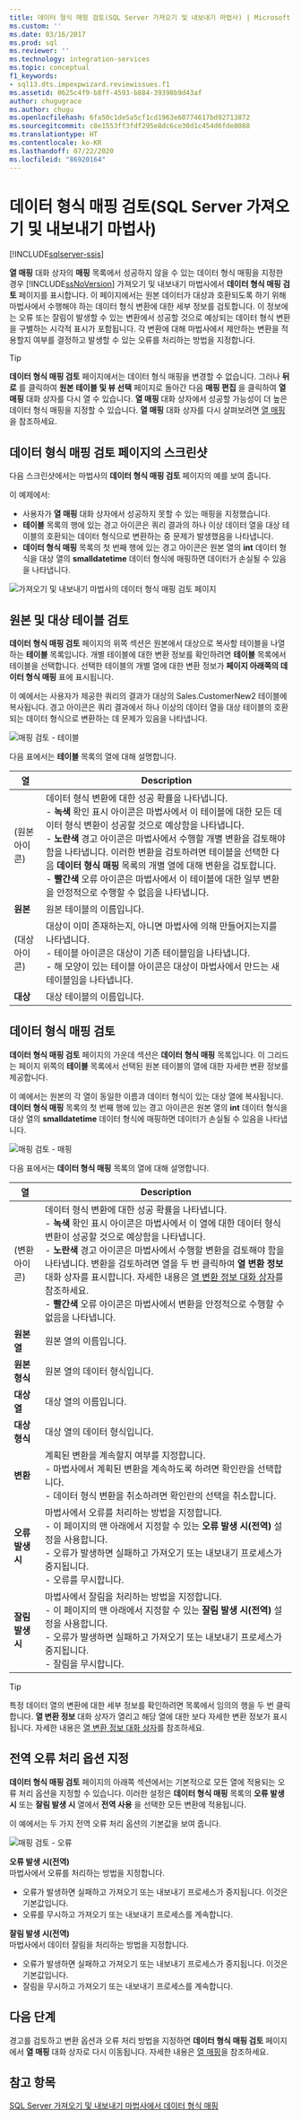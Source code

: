 ```yaml
---
title: 데이터 형식 매핑 검토(SQL Server 가져오기 및 내보내기 마법사) | Microsoft Docs
ms.custom: ''
ms.date: 03/16/2017
ms.prod: sql
ms.reviewer: ''
ms.technology: integration-services
ms.topic: conceptual
f1_keywords:
- sql13.dts.impexpwizard.reviewissues.f1
ms.assetid: 0625c4f9-b8ff-4593-b884-39398b9d43af
author: chugugrace
ms.author: chugu
ms.openlocfilehash: 6fa50c1de5a5cf1cd1963e60774617bd92713872
ms.sourcegitcommit: c8e1553ff3fdf295e8dc6ce30d1c454d6fde8088
ms.translationtype: HT
ms.contentlocale: ko-KR
ms.lasthandoff: 07/22/2020
ms.locfileid: "86920164"
---
```

# <a name="review-data-type-mapping-sql-server-import-and-export-wizard"></a>데이터 형식 매핑 검토(SQL Server 가져오기 및 내보내기 마법사)

[!INCLUDE[sqlserver-ssis](../../includes/applies-to-version/sqlserver-ssis.md)]


**열 매핑** 대화 상자의 **매핑** 목록에서 성공하지 않을 수 있는 데이터 형식 매핑을 지정한 경우 [!INCLUDE[ssNoVersion](../../includes/ssnoversion-md.md)] 가져오기 및 내보내기 마법사에서 **데이터 형식 매핑 검토** 페이지를 표시합니다. 이 페이지에서는 원본 데이터가 대상과 호환되도록 하기 위해 마법사에서 수행해야 하는 데이터 형식 변환에 대한 세부 정보를 검토합니다. 이 정보에는 오류 또는 잘림이 발생할 수 있는 변환에서 성공할 것으로 예상되는 데이터 형식 변환을 구별하는 시각적 표시가 포함됩니다. 각 변환에 대해 마법사에서 제안하는 변환을 적용할지 여부를 결정하고 발생할 수 있는 오류를 처리하는 방법을 지정합니다.   
  
> [!TIP]
> **데이터 형식 매핑 검토** 페이지에서는 데이터 형식 매핑을 변경할 수 없습니다. 그러나 **뒤로** 를 클릭하여 **원본 테이블 및 뷰 선택** 페이지로 돌아간 다음 **매핑 편집** 을 클릭하여 **열 매핑** 대화 상자를 다시 열 수 있습니다. **열 매핑** 대화 상자에서 성공할 가능성이 더 높은 데이터 형식 매핑을 지정할 수 있습니다. **열 매핑** 대화 상자를 다시 살펴보려면 [열 매핑](../../integration-services/import-export-data/column-mappings-sql-server-import-and-export-wizard.md)을 참조하세요.  
  
## <a name="screen-shot-of-the-review-data-type-mapping-page"></a>데이터 형식 매핑 검토 페이지의 스크린샷
 다음 스크린샷에서는 마법사의 **데이터 형식 매핑 검토** 페이지의 예를 보여 줍니다.
 
 이 예제에서:
 -   사용자가 **열 매핑** 대화 상자에서 성공하지 못할 수 있는 매핑을 지정했습니다.
 -   **테이블** 목록의 행에 있는 경고 아이콘은 쿼리 결과의 하나 이상 데이터 열을 대상 테이블의 호환되는 데이터 형식으로 변환하는 중 문제가 발생했음을 나타냅니다.
 -   **데이터 형식 매핑** 목록의 첫 번째 행에 있는 경고 아이콘은 원본 열의 **int** 데이터 형식을 대상 열의 **smalldatetime** 데이터 형식에 매핑하면 데이터가 손실될 수 있음을 나타냅니다.
 
 ![가져오기 및 내보내기 마법사의 데이터 형식 매핑 검토 페이지](../../integration-services/import-export-data/media/review-mapping.png "가져오기 및 내보내기 마법사의 데이터 형식 매핑 검토 페이지") 
 
## <a name="review-the-source-and-destination-tables"></a>원본 및 대상 테이블 검토  
 **데이터 형식 매핑 검토** 페이지의 위쪽 섹션은 원본에서 대상으로 복사할 테이블을 나열하는 **테이블** 목록입니다. 개별 테이블에 대한 변환 정보를 확인하려면 **테이블** 목록에서 테이블을 선택합니다. 선택한 테이블의 개별 열에 대한 변환 정보가 **페이지 아래쪽의 데이터 형식 매핑** 표에 표시됩니다.

이 예에서는 사용자가 제공한 쿼리의 결과가 대상의 Sales.CustomerNew2 테이블에 복사됩니다. 경고 아이콘은 쿼리 결과에서 하나 이상의 데이터 열을 대상 테이블의 호환되는 데이터 형식으로 변환하는 데 문제가 있음을 나타냅니다.

![매핑 검토 - 테이블](../../integration-services/import-export-data/media/review-mapping-tables.png)
  
 다음 표에서는 **테이블** 목록의 열에 대해 설명합니다.  
  
|열|Description|  
|------------|-----------------|  
|(원본 아이콘)|데이터 형식 변환에 대한 성공 확률을 나타냅니다.<br /> - **녹색** 확인 표시 아이콘은 마법사에서 이 테이블에 대한 모든 데이터 형식 변환이 성공할 것으로 예상함을 나타냅니다.<br />- **노란색** 경고 아이콘은 마법사에서 수행할 개별 변환을 검토해야 함을 나타냅니다. 이러한 변환을 검토하려면 테이블을 선택한 다음 **데이터 형식 매핑** 목록의 개별 열에 대해 변환을 검토합니다.<br />- **빨간색** 오류 아이콘은 마법사에서 이 테이블에 대한 일부 변환을 안정적으로 수행할 수 없음을 나타냅니다.|  
|**원본**|원본 테이블의 이름입니다.|  
|(대상 아이콘)|대상이 이미 존재하는지, 아니면 마법사에 의해 만들어지는지를 나타냅니다.<br /> -   테이블 아이콘은 대상이 기존 테이블임을 나타냅니다.<br />-   해 모양이 있는 테이블 아이콘은 대상이 마법사에서 만드는 새 테이블임을 나타냅니다.|  
|**대상**|대상 테이블의 이름입니다.|  
  
## <a name="review-the-data-type-mappings"></a>데이터 형식 매핑 검토  
 **데이터 형식 매핑 검토** 페이지의 가운데 섹션은 **데이터 형식 매핑** 목록입니다. 이 그리드는 페이지 위쪽의 **테이블** 목록에서 선택된 원본 테이블의 열에 대한 자세한 변환 정보를 제공합니다.

이 예에서는 원본의 각 열이 동일한 이름과 데이터 형식이 있는 대상 열에 복사됩니다. **데이터 형식 매핑** 목록의 첫 번째 행에 있는 경고 아이콘은 원본 열의 **int** 데이터 형식을 대상 열의 **smalldatetime** 데이터 형식에 매핑하면 데이터가 손실될 수 있음을 나타냅니다.
 
![매핑 검토 - 매핑](../../integration-services/import-export-data/media/review-mapping-mappings.png)  

다음 표에서는 **데이터 형식 매핑** 목록의 열에 대해 설명합니다. 

|열|Description|  
|------------|-----------------|  
|(변환 아이콘)|데이터 형식 변환에 대한 성공 확률을 나타냅니다.<br /> - **녹색** 확인 표시 아이콘은 마법사에서 이 열에 대한 데이터 형식 변환이 성공할 것으로 예상함을 나타냅니다.<br />- **노란색** 경고 아이콘은 마법사에서 수행할 변환을 검토해야 함을 나타냅니다. 변환을 검토하려면 열을 두 번 클릭하여 **열 변환 정보** 대화 상자를 표시합니다. 자세한 내용은 [열 변환 정보 대화 상자](../../integration-services/import-export-data/column-conversion-details-dialog-box-sql-server-import-and-export-wizard.md)를 참조하세요.<br />- **빨간색** 오류 아이콘은 마법사에서 변환을 안정적으로 수행할 수 없음을 나타냅니다.|  
|**원본 열**|원본 열의 이름입니다.|  
|**원본 형식**|원본 열의 데이터 형식입니다.|  
|**대상 열**|대상 열의 이름입니다.|  
|**대상 형식**|대상 열의 데이터 형식입니다.|  
|**변환**|계획된 변환을 계속할지 여부를 지정합니다.<br /> -   마법사에서 계획된 변환을 계속하도록 하려면 확인란을 선택합니다.<br />-   데이터 형식 변환을 취소하려면 확인란의 선택을 취소합니다.|  
|**오류 발생 시**|마법사에서 오류를 처리하는 방법을 지정합니다.<br /> -   이 페이지의 맨 아래에서 지정할 수 있는 **오류 발생 시(전역)** 설정을 사용합니다.<br />-   오류가 발생하면 실패하고 가져오기 또는 내보내기 프로세스가 중지됩니다.<br />-   오류를 무시합니다.|  
|**잘림 발생 시**|마법사에서 잘림을 처리하는 방법을 지정합니다.<br /> -   이 페이지의 맨 아래에서 지정할 수 있는 **잘림 발생 시(전역)** 설정을 사용합니다.<br />-   오류가 발생하면 실패하고 가져오기 또는 내보내기 프로세스가 중지됩니다.<br />-   잘림을 무시합니다.|  

> [!TIP]
> 특정 데이터 열의 변환에 대한 세부 정보를 확인하려면 목록에서 임의의 행을 두 번 클릭합니다. **열 변환 정보** 대화 상자가 열리고 해당 열에 대한 보다 자세한 변환 정보가 표시됩니다. 자세한 내용은 [열 변환 정보 대화 상자](../../integration-services/import-export-data/column-conversion-details-dialog-box-sql-server-import-and-export-wizard.md)를 참조하세요.
 
## <a name="specify-global-error-handling-options"></a>전역 오류 처리 옵션 지정  
 **데이터 형식 매핑 검토** 페이지의 아래쪽 섹션에서는 기본적으로 모든 열에 적용되는 오류 처리 옵션을 지정할 수 있습니다. 이러한 설정은 **데이터 형식 매핑** 목록의 **오류 발생 시** 또는 **잘림 발생 시** 열에서 **전역 사용** 을 선택한 모든 변환에 적용됩니다.   

이 예에서는 두 가지 전역 오류 처리 옵션의 기본값을 보여 줍니다.

![매핑 검토 - 오류](../../integration-services/import-export-data/media/review-mapping-errors.png)

 **오류 발생 시(전역)**  
 마법사에서 오류를 처리하는 방법을 지정합니다.  
 -   오류가 발생하면 실패하고 가져오기 또는 내보내기 프로세스가 중지됩니다. 이것은 기본값입니다.
 -   오류를 무시하고 가져오기 또는 내보내기 프로세스를 계속합니다.  
  
 **잘림 발생 시(전역)**  
 마법사에서 데이터 잘림을 처리하는 방법을 지정합니다.  
 -   오류가 발생하면 실패하고 가져오기 또는 내보내기 프로세스가 중지됩니다. 이것은 기본값입니다.
 -   잘림을 무시하고 가져오기 또는 내보내기 프로세스를 계속합니다.  
   
## <a name="whats-next"></a>다음 단계  
 경고를 검토하고 변환 옵션과 오류 처리 방법을 지정하면 **데이터 형식 매핑 검토** 페이지에서 **열 매핑** 대화 상자로 다시 이동됩니다. 자세한 내용은 [열 매핑](../../integration-services/import-export-data/column-mappings-sql-server-import-and-export-wizard.md)을 참조하세요.  
 
 ## <a name="see-also"></a>참고 항목
[SQL Server 가져오기 및 내보내기 마법사에서 데이터 형식 매핑](../../integration-services/import-export-data/data-type-mapping-in-the-sql-server-import-and-export-wizard.md)

